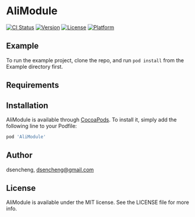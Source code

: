 # AliModule

[![CI Status](https://img.shields.io/travis/dsencheng/AliModule.svg?style=flat)](https://travis-ci.org/dsencheng/AliModule)
[![Version](https://img.shields.io/cocoapods/v/AliModule.svg?style=flat)](https://cocoapods.org/pods/AliModule)
[![License](https://img.shields.io/cocoapods/l/AliModule.svg?style=flat)](https://cocoapods.org/pods/AliModule)
[![Platform](https://img.shields.io/cocoapods/p/AliModule.svg?style=flat)](https://cocoapods.org/pods/AliModule)

## Example

To run the example project, clone the repo, and run `pod install` from the Example directory first.

## Requirements

## Installation

AliModule is available through [CocoaPods](https://cocoapods.org). To install
it, simply add the following line to your Podfile:

```ruby
pod 'AliModule'
```

## Author

dsencheng, dsencheng@gmail.com

## License

AliModule is available under the MIT license. See the LICENSE file for more info.

